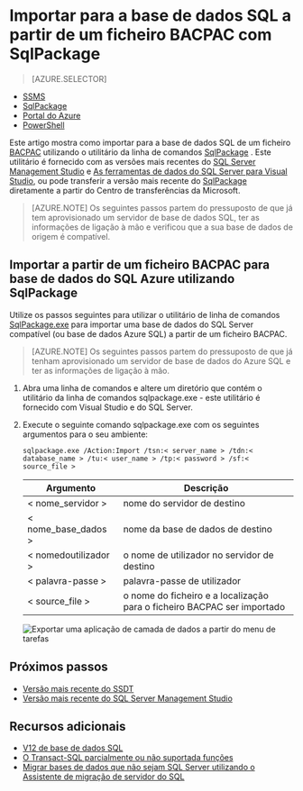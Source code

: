 <properties
   pageTitle="Importar para a base de dados SQL a partir de um ficheiro BACPAC com SqlPackage"
   description="Microsoft Azure base de dados SQL, migração de base de dados, importar base de dados, importar ficheiro BACPAC, sqlpackage"
   services="sql-database"
   documentationCenter=""
   authors="CarlRabeler"
   manager="jhubbard"
   editor=""/>

<tags
   ms.service="sql-database"
   ms.devlang="NA"
   ms.topic="article"
   ms.tgt_pltfrm="NA"
   ms.workload="sqldb-migrate"
   ms.date="08/24/2016"
   ms.author="carlrab"/>

# <a name="import-to-sql-database-from-a-bacpac-file-using-sqlpackage"></a>Importar para a base de dados SQL a partir de um ficheiro BACPAC com SqlPackage

> [AZURE.SELECTOR]
- [SSMS](sql-database-cloud-migrate-compatible-import-bacpac-ssms.md)
- [SqlPackage](sql-database-cloud-migrate-compatible-import-bacpac-sqlpackage.md)
- [Portal do Azure](sql-database-import.md)
- [PowerShell](sql-database-import-powershell.md)

Este artigo mostra como importar para a base de dados SQL de um ficheiro [BACPAC](https://msdn.microsoft.com/library/ee210546.aspx#Anchor_4) utilizando o utilitário da linha de comandos [SqlPackage](https://msdn.microsoft.com/library/hh550080.aspx) . Este utilitário é fornecido com as versões mais recentes do [SQL Server Management Studio](https://msdn.microsoft.com/library/mt238290.aspx) e [As ferramentas de dados do SQL Server para Visual Studio](https://msdn.microsoft.com/library/mt204009.aspx), ou pode transferir a versão mais recente do [SqlPackage](https://www.microsoft.com/en-us/download/details.aspx?id=53876) diretamente a partir do Centro de transferências da Microsoft.


> [AZURE.NOTE] Os seguintes passos partem do pressuposto de que já tem aprovisionado um servidor de base de dados SQL, ter as informações de ligação à mão e verificou que a sua base de dados de origem é compatível.

## <a name="import-from-a-bacpac-file-into-azure-sql-database-using-sqlpackage"></a>Importar a partir de um ficheiro BACPAC para base de dados do SQL Azure utilizando SqlPackage

Utilize os passos seguintes para utilizar o utilitário de linha de comandos [SqlPackage.exe](https://msdn.microsoft.com/library/hh550080.aspx) para importar uma base de dados do SQL Server compatível (ou base de dados Azure SQL) a partir de um ficheiro BACPAC.

> [AZURE.NOTE] Os seguintes passos partem do pressuposto de que já tenham aprovisionado um servidor de base de dados do Azure SQL e ter as informações de ligação à mão.

1. Abra uma linha de comandos e altere um diretório que contém o utilitário da linha de comandos sqlpackage.exe - este utilitário é fornecido com Visual Studio e do SQL Server.
2. Execute o seguinte comando sqlpackage.exe com os seguintes argumentos para o seu ambiente:

    `sqlpackage.exe /Action:Import /tsn:< server_name > /tdn:< database_name > /tu:< user_name > /tp:< password > /sf:< source_file >`

  	| Argumento  | Descrição  |
  	|---|---|
  	| < nome_servidor >  | nome do servidor de destino  |
  	| < nome_base_dados >  | nome da base de dados de destino  |
  	| < nomedoutilizador >  | o nome de utilizador no servidor de destino |
  	| < palavra-passe >  | palavra-passe de utilizador  |
  	| < source_file >  | o nome do ficheiro e a localização para o ficheiro BACPAC ser importado  |

    ![Exportar uma aplicação de camada de dados a partir do menu de tarefas](./media/sql-database-cloud-migrate/TestForCompatibilityUsingSQLPackage01c.png)

## <a name="next-steps"></a>Próximos passos

- [Versão mais recente do SSDT](https://msdn.microsoft.com/library/mt204009.aspx)
- [Versão mais recente do SQL Server Management Studio](https://msdn.microsoft.com/library/mt238290.aspx)

## <a name="additional-resources"></a>Recursos adicionais

- [V12 de base de dados SQL](sql-database-v12-whats-new.md)
- [O Transact-SQL parcialmente ou não suportada funções](sql-database-transact-sql-information.md)
- [Migrar bases de dados que não sejam SQL Server utilizando o Assistente de migração de servidor do SQL](http://blogs.msdn.com/b/ssma/)
